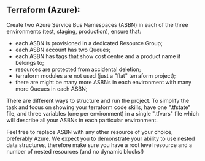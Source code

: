 ## Terraform (Azure):
Create two Azure Service Bus Namespaces (ASBN) in each of the three environments
(test, staging, production), ensure that:
- each ASBN is provisioned in a dedicated Resource Group;
- each ASBN account has two Queues;
- each ASBN has tags that show cost centre and a product name it belongs to;
- resources are protected from accidental deletion;
- terraform modules are not used (just a "flat" terraform project);
- there are might be many more ASBNs in each environment with many more Queues in each ASBN;
  
There are different ways to structure and run the project. To simplify the task and
focus on showing your terraform code skills, have one ".tfstate" file, and three
variables (one per environment) in a single ".tfvars" file which will describe all your
ASBNs in each particular environment.

Feel free to replace ASBN with any other resource of your choice, preferably Azure. We
expect you to demonstrate your ability to use nested data structures, therefore make
sure you have a root level resource and a number of nested resources (and no
dynamic blocks!)
